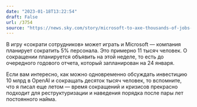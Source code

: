```yaml
---
date: "2023-01-18T13:22:54"
draft: False
url: /3754
source: "https://news.sky.com/story/microsoft-to-axe-thousands-of-jobs-in-latest-cull-by-tech-giant-12788916"
---
```


В игру «сократи сотрудников» может играть и Microsoft — компания планирует сократить 5% персонала. Это примерно 11 тысяч человек. О сокращении планируется объявить на этой неделе, то есть до очередного годового отчета, который запланирован на 24 января.

Если вам интересно, как можно одновременно обсуждать инвестицию 10 млрд в OpenAI и сокращать десяток тысяч человек, то вспомните, что я писал еще летом — время сокращений и кризисов прекрасно подходит для реструктуризации и наведения порядка после пары лет постоянного найма.
